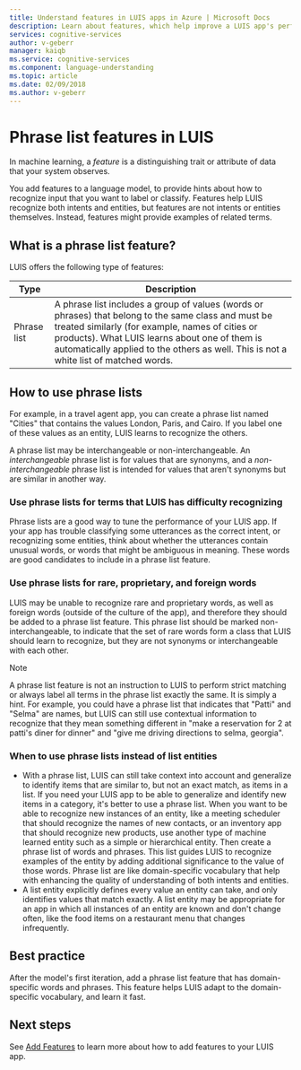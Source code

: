 ```yaml
---
title: Understand features in LUIS apps in Azure | Microsoft Docs
description: Learn about features, which help improve a LUIS app's performance. Features include phrase lists and patterns for recognizing regular expressions.
services: cognitive-services
author: v-geberr
manager: kaiqb
ms.service: cognitive-services
ms.component: language-understanding
ms.topic: article
ms.date: 02/09/2018
ms.author: v-geberr
---
```

# Phrase list features in LUIS

In machine learning, a *feature* is a distinguishing trait or attribute of data that your system observes. 

You add features to a language model, to provide hints about how to recognize input that you want to label or classify. Features help LUIS recognize both intents and entities, but features are not intents or entities themselves. Instead, features might provide examples of related terms.  

## What is a phrase list feature?

LUIS offers the following type of features:


| Type          | Description           |
| ------------- |-----------------------|
| Phrase list      | A phrase list includes a group of values (words or phrases) that belong to the same class and must be treated similarly (for example, names of cities or products). What LUIS learns about one of them is automatically applied to the others as well. This is not a white list of matched words.|


## How to use phrase lists
For example, in a travel agent app, you can create a phrase list named "Cities" that contains the values London, Paris, and Cairo. If you label one of these values as an entity, LUIS learns to recognize the others. 

A phrase list may be interchangeable or non-interchangeable. An *interchangeable* phrase list is for values that are synonyms, and a *non-interchangeable* phrase list is intended for values that aren't synonyms but are similar in another way. 

### Use phrase lists for terms that LUIS has difficulty recognizing
Phrase lists are a good way to tune the performance of your LUIS app. If your app has trouble classifying some utterances as the correct intent, or recognizing some entities, think about whether the utterances contain unusual words, or words that might be ambiguous in meaning. These words are good candidates to include in a phrase list feature.

### Use phrase lists for rare, proprietary, and foreign words
LUIS may be unable to recognize rare and proprietary words, as well as foreign words (outside of the culture of the app), and therefore they should be added to a phrase list feature. 
This phrase list should be marked non-interchangeable, to indicate that the set of rare words form a class that LUIS should learn to recognize, but they are not synonyms or interchangeable with each other.

> [!NOTE] 
> A phrase list feature is not an instruction to LUIS to perform strict matching or always label all terms in the phrase list exactly the same. It is simply a hint. For example, you could have a phrase list that indicates that "Patti" and "Selma" are names, but LUIS can still use contextual information to recognize that they mean something different in "make a reservation for 2 at patti's diner for dinner" and "give me driving directions to selma, georgia". 

### When to use phrase lists instead of list entities

 * With a phrase list, LUIS can still take context into account and generalize to identify items that are similar to, but not an exact match, as items in a list. If you need your LUIS app to be able to generalize and identify new items in a category, it's better to use a phrase list. When you want to be able to recognize new instances of an entity, like a meeting scheduler that should recognize the names of new contacts, or an inventory app that should recognize new products, use another type of machine learned entity such as a simple or hierarchical entity. Then create a phrase list of words and phrases. This list guides LUIS to recognize examples of the entity by adding additional significance to the value of those words. Phrase list are like domain-specific vocabulary that help with enhancing the quality of understanding of both intents and entities.
 * A list entity explicitly defines every value an entity can take, and only identifies values that match exactly. A list entity may be appropriate for an app in which all instances of an entity are known and don't change often, like the food items on a restaurant menu that changes infrequently. 

## Best practice
After the model's first iteration, add a phrase list feature that has domain-specific words and phrases. This feature helps LUIS adapt to the domain-specific vocabulary, and learn it fast.

## Next steps

See [Add Features](Add-Features.md) to learn more about how to add features to your LUIS app.